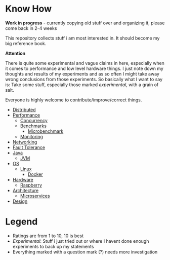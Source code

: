 # Know How

**Work in progress** - currently copying old stuff over and organizing it, please come back in 2-4 weeks

This repository collects stuff i am most interested in. It should become my big reference book.

**Attention**

There is quite some experimental and vague claims in here, especially when it comes to performance and low level hardware things.
I just note down my thoughts and results of my experiments and as so often I might take away wrong conclusions from those experiments.
So basically what I want to say is: Take some stuff, especially those marked *experimental*, with a grain of salt.

Everyone is highly welcome to contribute/improve/correct things.

* [Distributed](distributed/distributed.md)
* [Performance](performance/performance.md)
  + [Concurrency](performance/concurrency.md)
  + [Benchmarks](performance/benchmarks.md)
     + [Microbenchmark](performance/microbench.md)
  + [Monitoring](performance/monitoring.md)   
* [Networking](networking/networking.md)
* [Fault Tolerance](faulttolerance/faulttolerance.md)
* [Java](java/java.md)
   + [JVM](java/jvm.md)
* [OS](os/os.md)
   + [Linux](os/linux.md)
      + [Docker](os/linux_docker.md)
* [Hardware](hardware/hardware.md)
   + [Raspberry](hardware/raspberry.md)
* [Architecture](architecture/architecture.md)
  + [Microservices](architecture/microservices.md)
* [Design](design/design.md)

# Legend

* Ratings are from 1 to 10, 10 is best
* *Experimental*: Stuff i just tried out or where I havent done enough experiments to back up my statements
* Everything marked with a question mark (?) needs more investigation